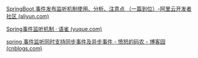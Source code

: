 [SpringBoot 事件发布监听机制使用、分析、注意点 （一篇到位）-阿里云开发者社区 (aliyun.com)](https://developer.aliyun.com/article/953360)



[Spring事件监听机制 · 语雀 (yuque.com)](https://www.yuque.com/books/share/2b434c74-ed3a-470e-b148-b4c94ba14535/yrtlp0)

[spring 事件监听同时支持同步事件及异步事件 - 愤怒的码农 - 博客园 (cnblogs.com)](https://www.cnblogs.com/angryprogrammer/p/12536752.html)

